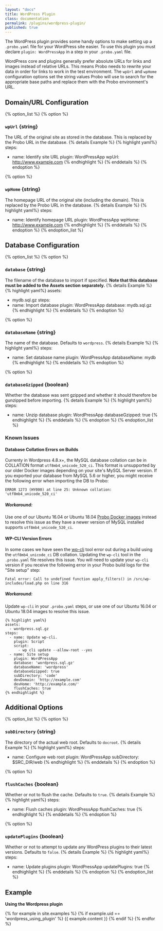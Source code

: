 ```yaml
---
layout: "docs"
title: WordPress Plugin
class: documentation
permalink: /plugins/wordpress-plugin/
published: true
---
```


The WordPress plugin provides some handy options to make setting up a `.probo.yaml` file for your WordPress site easier. To use this plugin you must declare `plugin: WordPressApp` in a step in your `.probo.yaml` file.

WordPress core and plugins generally prefer absolute URLs for links and images instead of relative URLs. This means Probo needs to rewrite your data in order for links to work in the test environment. The `wpUrl` and `wpHome` configuration options set the string values Probo will use to search for the appropriate base paths and replace them with the Probo environment's URL.

## Domain/URL Configuration

{% option_list %}
{% option %}
### `wpUrl` {string}
The URL of the original site as stored in the database. This is replaced by the Probo URL in the database.
{% details Example %}
{% highlight yaml%}
steps:
  - name: Identify site URL
    plugin: WordPressApp
    wpUrl: http://www.example.com
{% endhighlight %}
{% enddetails %}
{% endoption %}

{% option %}
### `wpHome` {string}
The homepage URL of the original site (including the domain). This is replaced by the Probo URL in the database.
{% details Example %}
{% highlight yaml%}
steps:
  - name: Identify homepage URL
    plugin: WordPressApp
    wpHome: http://www.example.com
{% endhighlight %}
{% enddetails %}
{% endoption %}
{% endoption_list %}

## Database Configuration

{% option_list %}
{% option %}
### `database` {string}
The filename of the database to import if specified. **Note that this database must be added to the Assets section separately.**
{% details Example %}
{% highlight yaml%}
assets:
  - mydb.sql.gz
steps:
  - name: Import database
    plugin: WordPressApp
    database: mydb.sql.gz
{% endhighlight %}
{% enddetails %}
{% endoption %}

{% option %}
### `databaseName` {string}
The name of the database. Defaults to `wordpress`.
{% details Example %}
{% highlight yaml%}
steps:
  - name: Set database name
    plugin: WordPressApp
    databaseName: mydb
{% endhighlight %}
{% enddetails %}
{% endoption %}

{% option %}
### `databaseGzipped` {boolean}
Whether the database was sent gzipped and whether it should therefore be gunzipped before importing.
{% details Example %}
{% highlight yaml%}
steps:
  - name: Unzip database
    plugin: WordPressApp
    databaseGzipped: true
{% endhighlight %}
{% enddetails %}
{% endoption %}
{% endoption_list %}

### Known Issues

#### Database Collation Errors on Builds
Currenty in Wordpress 4.8.x+, the MySQL database collation can be in COLLATION format `utf8mb4_unicode_520_ci`. This format is unsupported by our older Docker images depending on your site's MySQL Server version. If you exported your database from MySQL 5.6 or higher, you might receive the following error when importing the DB to Probo:

    ERROR 1273 (HY000) at line 25: Unknown collation: 'utf8mb4_unicode_520_ci'

##### Workaround:

Use one of our Ubuntu 16.04 or Ubuntu 18.04 [Probo Docker images](https://docs.probo.ci/build/images/) instead to resolve this issue as they have a newer version of MySQL installed supports `utf8mb4_unicode_520_ci`.

#### WP-CLI Version Errors
In some cases we have seen the [wp-cli](http://wp-cli.org/) tool error out during a build using the `utf8mb4_unicode_ci` DB collation. Updating the `wp-cli` tool in the `.probo.yaml` file resolves this issue. You will need to update your `wp-cli` version if you receive the following error in your Probo build logs for the "Site setup" step:

    Fatal error: Call to undefined function apply_filters() in /src/wp-includes/load.php on line 316

##### Workaround:

Update `wp-cli` in your `.probo.yaml` steps, or use one of our Ubuntu 16.04 or Ubuntu 18.04 images to resolve this issue.

    {% highlight yaml%}
    assets:
      - wordpress.sql.gz
    steps:
      - name: Update wp-cli.
        plugin: Script
        script:
          - wp cli update --allow-root --yes
      - name: Site setup
        plugin: WordPressApp
        database: 'wordpress.sql.gz'
        databaseName: 'wordpress'
        databaseGzipped: true
        subDirectory: 'code'
        devDomain: 'http://example.com'
        devHome: 'http://example.com/'
        flushCaches: true
    {% endhighlight %}

## Additional Options

{% option_list %}
{% option %}
### `subDirectory` {string}
The directory of the actual web root. Defaults to `docroot`.
{% details Example %}
{% highlight yaml%}
steps:
  - name: Configure web root
    plugin: WordPressApp
    subDirectory: $SRC_DIR/web
{% endhighlight %}
{% enddetails %}
{% endoption %}

{% option %}
### `flushCaches` {boolean}
Whether or not to flush the cache. Defaults to `true`.
{% details Example %}
{% highlight yaml%}
steps:
  - name: Flush caches
    plugin: WordPressApp
    flushCaches: true
{% endhighlight %}
{% enddetails %}
{% endoption %}

{% option %}
### `updatePlugins` {boolean}
Whether or not to attempt to update any WordPress plugins to their latest versions. Defaults to `false`.
{% details Example %}
{% highlight yaml%}
steps:
  - name: Update plugins
    plugin: WordPressApp
    updatePlugins: true
{% endhighlight %}
{% enddetails %}
{% endoption %}
{% endoption_list %}

## Example

**Using the Wordpress plugin**

{% for example in site.examples %}
{% if example.uid == 'wordpress_using_plugin' %}
  {{ example.content }}
{% endif %}
{% endfor %}
